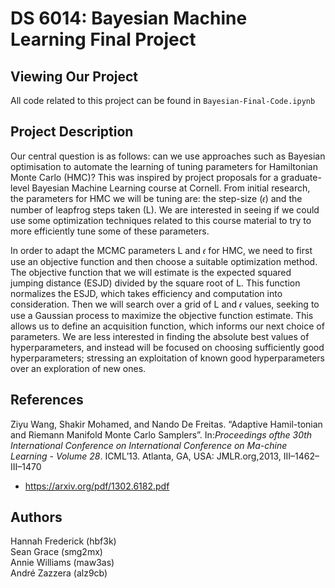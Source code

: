# DS 6014: Bayesian Machine Learning Final Project

## Viewing Our Project

All code related to this project can be found in `Bayesian-Final-Code.ipynb` 

## Project Description

Our central question is as follows: can we use approaches such as Bayesian optimisation to automate the learning of tuning parameters for Hamiltonian Monte Carlo (HMC)? This was inspired by project proposals for a graduate-level Bayesian Machine Learning course at Cornell. From initial research, the parameters for HMC we will be tuning are: the step-size (𝜖) and the number of leapfrog steps taken (L). We are interested in seeing if we could use some optimization techniques related to this course material to try to more efficiently tune some of these parameters.

In order to adapt the MCMC parameters L and 𝜖 for HMC, we need to first use an objective function and then choose a suitable optimization method. The objective function that we will estimate is the expected squared jumping distance (ESJD) divided by the square root of L. This function normalizes the ESJD, which takes efficiency and computation into consideration. Then we will search over a grid of  L and 𝜖 values, seeking to use a Gaussian process to maximize the objective function estimate. This allows us to define an acquisition function, which informs our next choice of parameters. We are less interested in finding the absolute best values of hyperparameters, and instead will be focused on choosing sufficiently good hyperparameters; stressing an exploitation of known good hyperparameters over an exploration of new ones.

## References
Ziyu Wang, Shakir Mohamed, and Nando De Freitas. “Adaptive Hamil-tonian and Riemann Manifold Monte Carlo Samplers”. In:*Proceedings ofthe 30th International Conference on International Conference on Ma-chine Learning - Volume 28*. ICML’13. Atlanta, GA, USA: JMLR.org,2013, III–1462–III–1470  

* https://arxiv.org/pdf/1302.6182.pdf

## Authors
Hannah Frederick (hbf3k)   
Sean Grace (smg2mx)  
Annie Williams (maw3as)  
André Zazzera (alz9cb)


